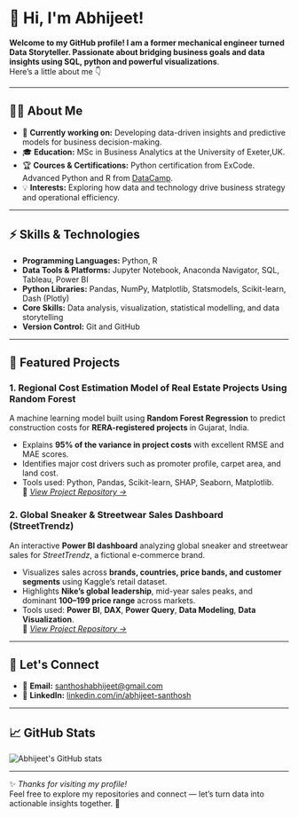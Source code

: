 # 👋 Hi, I'm Abhijeet!  

**Welcome to my GitHub profile! I am a former mechanical engineer turned Data Storyteller. Passionate about bridging business goals and data insights using SQL, python and powerful visualizations**.  
Here’s a little about me 👇  

---

## 🧑‍💻 About Me  

- 🔭 **Currently working on:** Developing data-driven insights and predictive models for business decision-making.   
- 🎓 **Education:** MSc in Business Analytics at the University of Exeter,UK.  
- 🏆 **Cources & Certifications:** Python certification from ExCode. Advanced Python and R from [DataCamp](https://www.datacamp.com/).
- 💡 **Interests:** Exploring how data and technology drive business strategy and operational efficiency.  

---

## ⚡ Skills & Technologies  

- **Programming Languages:** Python, R  
- **Data Tools & Platforms:** Jupyter Notebook, Anaconda Navigator, SQL, Tableau, Power BI  
- **Python Libraries:** Pandas, NumPy, Matplotlib, Statsmodels, Scikit-learn, Dash (Plotly)  
- **Core Skills:** Data analysis, visualization, statistical modelling, and data storytelling  
- **Version Control:** Git and GitHub  

---

## 🧩 Featured Projects  

### 1. Regional Cost Estimation Model of Real Estate Projects Using Random Forest 
A machine learning model built using **Random Forest Regression** to predict construction costs for **RERA-registered projects** in Gujarat, India.  
- Explains **95% of the variance in project costs** with excellent RMSE and MAE scores.  
- Identifies major cost drivers such as promoter profile, carpet area, and land cost.  
- Tools used: Python, Pandas, Scikit-learn, SHAP, Seaborn, Matplotlib.  
📘 *[View Project Repository →](https://github.com/Abhijeet-Santhosh/Predicting-Construction-Project-Costs-Using-Machine-Learning/blob/main/README.md)*  

### 2. Global Sneaker & Streetwear Sales Dashboard (StreetTrendz)  
An interactive **Power BI dashboard** analyzing global sneaker and streetwear sales for *StreetTrendz*, a fictional e-commerce brand.  
- Visualizes sales across **brands, countries, price bands, and customer segments** using Kaggle’s retail dataset.  
- Highlights **Nike’s global leadership**, mid-year sales peaks, and dominant **$100–$199 price range** across markets.  
- Tools used: **Power BI**, **DAX**, **Power Query**, **Data Modeling**, **Data Visualization**.  
📘 *[View Project Repository →](https://github.com/Abhijeet-Santhosh/StreetTrendz-Sales-Dashboard--PowerBI-/blob/main/README.md)*  

---

## 🤝 Let's Connect  

- 📧 **Email:** [santhoshabhijeet@gmail.com](mailto:santhosabhijeet@gmail.com)  
- 💼 **LinkedIn:** [linkedin.com/in/abhijeet-santhosh](https://www.linkedin.com/in/abhijeet-santhosh-3a8253293/)  

---

## 📈 GitHub Stats  

![Abhijeet's GitHub stats](https://github-readme-stats.vercel.app/api?username=Abhijeet-Santhosh&show_icons=true&theme=radical)

---

✨ *Thanks for visiting my profile!*  
Feel free to explore my repositories and connect — let’s turn data into actionable insights together. 🚀
